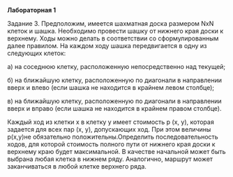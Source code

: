 **Лабораторная 1**

Задание 3. Предположим, имеется шахматная доска размером NхN клеток и шашка. Необходимо провести шашку от нижнего края доски к верхнему. Ходы можно делать в соответствии со сформулированным далее правилом. На каждом ходу шашка передвигается в одну из следующих клеток:

а) на соседнюю клетку, расположенную непосредственно над текущей;

б) на ближайшую клетку, расположенную по диагонали в направлении вверх и влево (если шашка не находится в крайнем левом столбце);

в) на ближайшую клетку, расположенную по диагонали в направлении вверх и вправо (если шашка не находится в крайнем правом столбце).

Каждый ход из клетки х в клетку у имеет стоимость р (x, у), которая задается для всех пар (x, у), допускающих ход. При этом величины р(х,у)не обязательно положительны.Определить последовательность ходов, для которой стоимость полного пути от нижнего края доски к верхнему краю будет максимальной. В качестве начальной может быть выбрана любая клетка в нижнем ряду. Аналогично, маршрут может заканчиваться в любой клетке верхнего ряда.